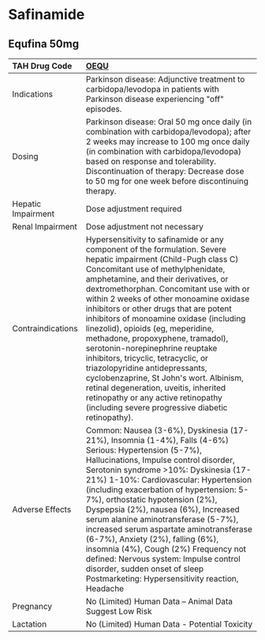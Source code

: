# Safinamide

## Equfina 50mg

| TAH Drug Code      | [OEQU](https://www.tahsda.org.tw/drugs/hissearch.php?drug_code=OEQU)                                                                                                                                                                                                                                                                                                                                                                                                                                                                                                                                                                                                                                                                      |
|:-------------------|:------------------------------------------------------------------------------------------------------------------------------------------------------------------------------------------------------------------------------------------------------------------------------------------------------------------------------------------------------------------------------------------------------------------------------------------------------------------------------------------------------------------------------------------------------------------------------------------------------------------------------------------------------------------------------------------------------------------------------------------|
| Indications        | Parkinson disease: Adjunctive treatment to carbidopa/levodopa in patients with Parkinson disease experiencing "off" episodes.                                                                                                                                                                                                                                                                                                                                                                                                                                                                                                                                                                                                             |
| Dosing             | Parkinson disease: Oral 50 mg once daily (in combination with carbidopa/levodopa); after 2 weeks may increase to 100 mg once daily (in combination with carbidopa/levodopa) based on response and tolerability. Discontinuation of therapy: Decrease dose to 50 mg for one week before discontinuing therapy.                                                                                                                                                                                                                                                                                                                                                                                                                             |
| Hepatic Impairment | Dose adjustment required                                                                                                                                                                                                                                                                                                                                                                                                                                                                                                                                                                                                                                                                                                                  |
| Renal Impairment   | Dose adjustment not necessary                                                                                                                                                                                                                                                                                                                                                                                                                                                                                                                                                                                                                                                                                                             |
| Contraindications  | Hypersensitivity to safinamide or any component of the formulation. Severe hepatic impairment (Child-Pugh class C) Concomitant use of methylphenidate, amphetamine, and their derivatives, or dextromethorphan. Concomitant use with or within 2 weeks of other monoamine oxidase inhibitors or other drugs that are potent inhibitors of monoamine oxidase (including linezolid), opioids (eg, meperidine, methadone, propoxyphene, tramadol), serotonin-norepinephrine reuptake inhibitors, tricyclic, tetracyclic, or triazolopyridine antidepressants, cyclobenzaprine, St John's wort. Albinism, retinal degeneration, uveitis, inherited retinopathy or any active retinopathy (including severe progressive diabetic retinopathy). |
| Adverse Effects    | Common: Nausea (3-6%), Dyskinesia (17-21%), Insomnia (1-4%), Falls (4-6%) Serious: Hypertension (5-7%), Hallucinations, Impulse control disorder, Serotonin syndrome >10%: Dyskinesia (17-21%) 1-10%: Cardiovascular: Hypertension (including exacerbation of hypertension: 5-7%), orthostatic hypotension (2%), Dyspepsia (2%), nausea (6%), Increased serum alanine aminotransferase (5-7%), increased serum aspartate aminotransferase (6-7%), Anxiety (2%), falling (6%), insomnia (4%), Cough (2%) Frequency not defined: Nervous system: Impulse control disorder, sudden onset of sleep Postmarketing: Hypersensitivity reaction, Headache                                                                                         |
| Pregnancy          | No (Limited) Human Data – Animal Data Suggest Low Risk                                                                                                                                                                                                                                                                                                                                                                                                                                                                                                                                                                                                                                                                                    |
| Lactation          | No (Limited) Human Data - Potential Toxicity                                                                                                                                                                                                                                                                                                                                                                                                                                                                                                                                                                                                                                                                                              |

